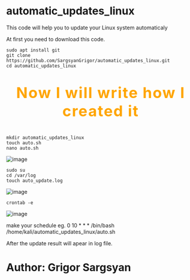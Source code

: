 # automatic_updates_linux

This code will help you to update your Linux system automaticaly

At first you need to download this code.
```
sudo apt install git
git clone https://github.com/SargsyanGrigor/automatic_updates_linux.git
cd automatic_updates_linux
```
# <p style="font-size: 40px; letter-spacing: 2px; color: orange;" align="center">Now I will write how I created it</p>

```
mkdir automatic_updates_linux
touch auto.sh
nano auto.sh
```

![image](https://github.com/SargsyanGrigor/automatic_updates_linux/assets/106109042/6817b944-327a-4eda-9a1d-84691f5f2743)

```
sudo su
cd /var/log
touch auto_update.log
```
![image](https://github.com/SargsyanGrigor/automatic_updates_linux/assets/106109042/c1883af6-5e04-4acd-907e-eaf019109aec)


```
crontab -e
```
![image](https://github.com/SargsyanGrigor/automatic_updates_linux/assets/106109042/5a15b781-e860-4705-bd22-e4775be3fe58)


make your schedule
eg. 0 10 * * * /bin/bash /home/kali/automatic_updates_linux/auto.sh

After the update result will apear in log file.

# Author: Grigor Sargsyan

